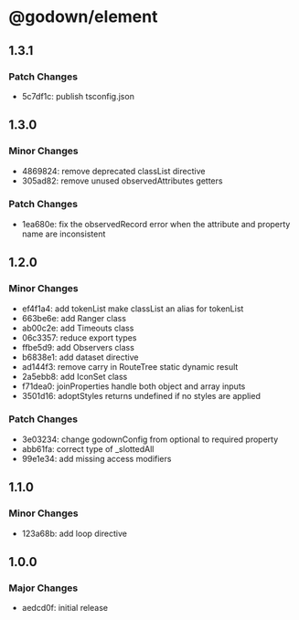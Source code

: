 # @godown/element

## 1.3.1

### Patch Changes

- 5c7df1c: publish tsconfig.json

## 1.3.0

### Minor Changes

- 4869824: remove deprecated classList directive
- 305ad82: remove unused observedAttributes getters

### Patch Changes

- 1ea680e: fix the observedRecord error when the attribute and property name are inconsistent

## 1.2.0

### Minor Changes

- ef4f1a4: add tokenList make classList an alias for tokenList
- 663be6e: add Ranger class
- ab00c2e: add Timeouts class
- 06c3357: reduce export types
- ffbe5d9: add Observers class
- b6838e1: add dataset directive
- ad144f3: remove carry in RouteTree static dynamic result
- 2a5ebb8: add IconSet class
- f71dea0: joinProperties handle both object and array inputs
- 3501d16: adoptStyles returns undefined if no styles are applied

### Patch Changes

- 3e03234: change godownConfig from optional to required property
- abb61fa: correct type of \_slottedAll
- 99e1e34: add missing access modifiers

## 1.1.0

### Minor Changes

- 123a68b: add loop directive

## 1.0.0

### Major Changes

- aedcd0f: initial release
